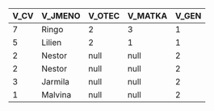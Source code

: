 | V\_CV | V\_JMENO | V\_OTEC | V\_MATKA | V\_GEN |
| :--- | :--- | :--- | :--- | :--- |
| 7 | Ringo | 2 | 3 | 1 |
| 5 | Lilien | 2 | 1 | 1 |
| 2 | Nestor | null | null | 2 |
| 2 | Nestor | null | null | 2 |
| 3 | Jarmila | null | null | 2 |
| 1 | Malvina | null | null | 2 |
